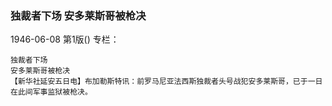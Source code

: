 ### 独裁者下场  安多莱斯哥被枪决

1946-06-08
第1版()
专栏：

    独裁者下场
    安多莱斯哥被枪决
    【新华社延安五日电】布加勒斯特讯：前罗马尼亚法西斯独裁者头号战犯安多莱斯哥，已于一日在此间军事监狱被枪决。

